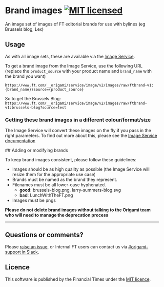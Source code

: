 # Brand images [![MIT licensed](https://img.shields.io/badge/license-MIT-blue.svg)](#licence)

An image set of images of FT editorial brands for use with bylines (eg Brussels blog, Lex)

## Usage

As with all image sets, these are available via the [Image Service](https://www.ft.com/__origami/service/image/v2).

To get a brand image from the Image Service, use the following URL (replace the `product_source` with your product name and `brand_name` with the brand you want)

`https://www.ft.com/__origami/service/image/v2/images/raw/ftbrand-v1:{brand_name}?source={product_source}`

So to get the Brussels Blog:
`https://www.ft.com/__origami/service/image/v2/images/raw/ftbrand-v1:brussels-blog?source=test`

### Getting these brand images in a different colour/format/size

The Image Service will convert these images on the fly if you pass in the right parameters. To find out more about this, please see the [Image Service documentation](https://www.ft.com/__origami/service/image/v2/docs/api)

## Adding or modifying brands

To keep brand images consistent, please follow these guidelines:

- Images should be as high quality as possible (the Image Service will resize them for the appropriate use case)
- Brands must be named as the brand they represent.
- Filenames must be all lower-case hyphenated.
	- **good**: brussels-blog.png, larry-summers-blog.svg
	- **bad**: LunchWithTheFT.png
- Images must be pngs

**Please do not delete brand images without talking to the Origami team who will need to manage the deprecation process**

---
## Questions or comments?

Please [raise an issue](https://github.com/Financial-Times/origami-brand-images/issues), or Internal FT users can contact us via [#origami-support in Slack](https://financialtimes.slack.com/messages/origami-support/).

## Licence

This software is published by the Financial Times under the [MIT licence](http://opensource.org/licenses/MIT).
